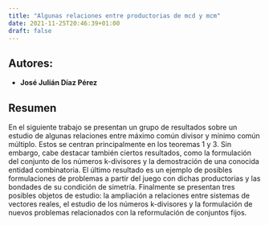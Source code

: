 ```yaml
---
title: "Algunas relaciones entre productorias de mcd y mcm"
date: 2021-11-25T20:46:39+01:00
draft: false
---
```


## Autores:

* __José Julián Dı́az Pérez__

## Resumen
En el siguiente trabajo se presentan un grupo de resultados sobre un estudio de algunas relaciones entre máximo común divisor y mı́nimo común múltiplo. Estos se centran principalmente en los teoremas 1 y 3. Sin embargo, cabe destacar también ciertos resultados, como la formulación del conjunto de los números k-divisores y la demostración de una conocida entidad combinatoria. El último resultado es un ejemplo de posibles formulaciones de problemas a partir del juego con dichas productorias y las bondades de su condición de simetrı́a. Finalmente se presentan tres posibles objetos de estudio: la ampliación a relaciones entre sistemas de vectores reales, el estudio de los números k-divisores y la formulación de nuevos problemas relacionados con la reformulación de conjuntos fijos. 